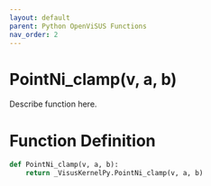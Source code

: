 ```yaml
---
layout: default
parent: Python OpenViSUS Functions
nav_order: 2
---
```


# PointNi_clamp(v, a, b)

Describe function here.

# Function Definition

```python
def PointNi_clamp(v, a, b):
    return _VisusKernelPy.PointNi_clamp(v, a, b)

```